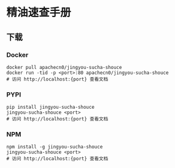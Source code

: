 # 精油速查手册

## 下载

### Docker

```
docker pull apachecn0/jingyou-sucha-shouce
docker run -tid -p <port>:80 apachecn0/jingyou-sucha-shouce
# 访问 http://localhost:{port} 查看文档
```

### PYPI

```
pip install jingyou-sucha-shouce
jingyou-sucha-shouce <port>
# 访问 http://localhost:{port} 查看文档
```

### NPM

```
npm install -g jingyou-sucha-shouce
jingyou-sucha-shouce <port>
# 访问 http://localhost:{port} 查看文档
```